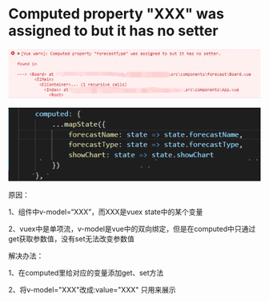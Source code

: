 # Computed property "XXX" was assigned to but it has no setter

![Image text](../public/vueNotes/10/01.png)

![Image text](../public/vueNotes/10/02.png)

原因：

1、组件中v-model=“XXX”，而XXX是vuex state中的某个变量

2、vuex中是单项流，v-model是vue中的双向绑定，但是在computed中只通过get获取参数值，没有set无法改变参数值

解决办法：

1、在computed里给对应的变量添加get、set方法

2、将v-model="XXX"改成:value="XXX" 只用来展示

